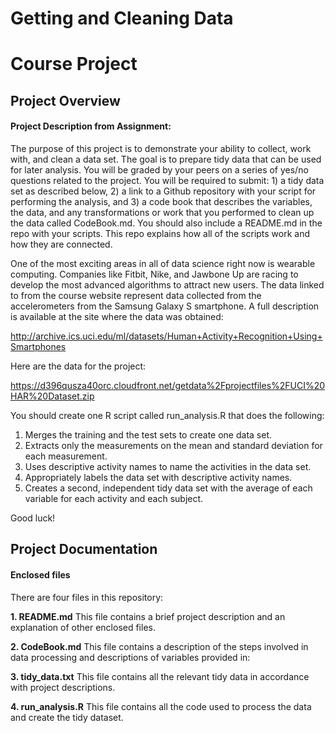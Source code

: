 # Getting and Cleaning Data 

Course Project
========================================

## Project Overview

#### Project Description from Assignment:

The purpose of this project is to demonstrate your ability to collect, work with, and clean a data set. The goal is to prepare tidy data that can be used for later analysis. You will be graded by your peers on a series of yes/no questions related to the project. You will be required to submit: 1) a tidy data set as described below, 2) a link to a Github repository with your script for performing the analysis, and 3) a code book that describes the variables, the data, and any transformations or work that you performed to clean up the data called CodeBook.md. You should also include a README.md in the repo with your scripts. This repo explains how all of the scripts work and how they are connected.  

One of the most exciting areas in all of data science right now is wearable computing. Companies like Fitbit, Nike, and Jawbone Up are racing to develop the most advanced algorithms to attract new users. The data linked to from the course website represent data collected from the accelerometers from the Samsung Galaxy S smartphone. A full description is available at the site where the data was obtained: 

<http://archive.ics.uci.edu/ml/datasets/Human+Activity+Recognition+Using+Smartphones> 

Here are the data for the project: 

<https://d396qusza40orc.cloudfront.net/getdata%2Fprojectfiles%2FUCI%20HAR%20Dataset.zip> 

 You should create one R script called run_analysis.R that does the following:
 
 1. Merges the training and the test sets to create one data set.
 2. Extracts only the measurements on the mean and standard deviation for each measurement. 
 3.  Uses descriptive activity names to name the activities in the data set.  
4. Appropriately labels the data set with descriptive activity names. 
5. Creates a second, independent tidy data set with the average of each variable for each activity and each subject. 

Good luck!

## Project Documentation

#### Enclosed files
There are four files in this repository:

**1. README.md** This file contains a brief project description and an explanation of other enclosed files.  

**2. CodeBook.md** This file contains a description of the steps involved in data processing and descriptions of variables provided in:

**3. tidy_data.txt** This file contains all the relevant tidy data in accordance with project descriptions.  

**4. run_analysis.R** This file contains all the code used to process the data and create the tidy dataset.  